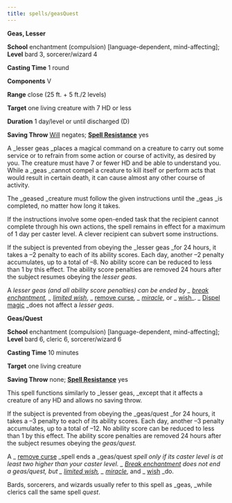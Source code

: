 ```yaml
---
title: spells/geasQuest
---
```

 **Geas, Lesser**

**School** enchantment (compulsion) [language-dependent, mind-affecting]; **Level** bard 3, sorcerer/wizard 4

**Casting Time** 1 round

**Components** V

**Range** close (25 ft. + 5 ft./2 levels)

**Target** one living creature with 7 HD or less

**Duration** 1 day/level or until discharged (D)

**Saving Throw** [Will](../combat#_will) negates; **[Spell Resistance](../glossary#_spell-resistance)** yes

A _lesser geas _places a magical command on a creature to carry out some service or to refrain from some action or course of activity, as desired by you. The creature must have 7 or fewer HD and be able to understand you. While a _geas _cannot compel a creature to kill itself or perform acts that would result in certain death, it can cause almost any other course of activity.

The _geased _creature must follow the given instructions until the _geas _is completed, no matter how long it takes.

If the instructions involve some open-ended task that the recipient cannot complete through his own actions, the spell remains in effect for a maximum of 1 day per caster level. A clever recipient can subvert some instructions.

If the subject is prevented from obeying the _lesser geas _for 24 hours, it takes a –2 penalty to each of its ability scores. Each day, another –2 penalty accumulates, up to a total of –8. No ability score can be reduced to less than 1 by this effect. The ability score penalties are removed 24 hours after the subject resumes obeying the _lesser geas._

A _lesser geas _(and all ability score penalties) can be ended by _ [break enchantment](breakEnchantment#_break-enchantment)_, _ [limited wish](limitedWish#_limited-wish)_, _ [remove curse](removeCurse#_remove-curse)_, _ [miracle](miracle#_miracle)_, or _ [wish](wish#_wish)_. _ [Dispel magic](dispelMagic#_dispel-magic) _does not affect a _lesser geas_.

**Geas/Quest**

**School** enchantment (compulsion) [language-dependent, mind-affecting]; **Level** bard 6, cleric 6, sorcerer/wizard 6

**Casting Time** 10 minutes

**Target** one living creature

**Saving Throw** none; **[Spell Resistance](../glossary#_spell-resistance)** yes

This spell functions similarly to _lesser geas, _except that it affects a creature of any HD and allows no saving throw.

If the subject is prevented from obeying the _geas/quest _for 24 hours, it takes a –3 penalty to each of its ability scores. Each day, another –3 penalty accumulates, up to a total of –12. No ability score can be reduced to less than 1 by this effect. The ability score penalties are removed 24 hours after the subject resumes obeying the _geas/quest._

A _ [remove curse](removeCurse#_remove-curse) _spell ends a _geas/quest _spell only if its caster level is at least two higher than your caster level. _ [Break enchantment](breakEnchantment#_break-enchantment) _does not end a _geas/quest_, but _ [limited wish](limitedWish#_limited-wish)_, _ [miracle](miracle#_miracle)_, and _ [wish](wish#_wish) _do.

Bards, sorcerers, and wizards usually refer to this spell as _geas, _while clerics call the same spell _quest_.

